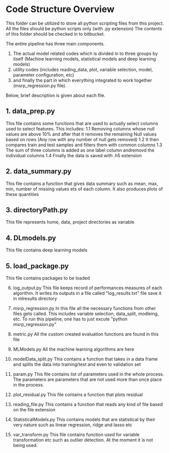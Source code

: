 
# Code Structure Overview

This folder can be utilized to store all python scripting files from this project. 
All the files should be python scripts only (with .py extension)
The contents of this folder should be checked in to bitbucket.

The entire pipeline has three main components. 
   1. The actual model related codes which is divided in to three groups by itself (Machine learning models, statistical models and deep learning models)
   2. utility codes (includes reading_data, plot, variable selection, model, parameter configuration, etc) 
   3. and finally the part in which everything integrated to work together (msrp_regression.py file).
   
Below, brief description is given about each file.

## 1. data_prep.py  
This file contains some functions that are used to actually select columns used to select features. This includes: 
         1.1 Removing columns whose null values are above 10% and after that it removes the remaining Null values based on rows (Any row with any number of null gets removed)
         1.2 It then compares train and test samples and filters them with common columns
         1.3 The sum of three columns is added as one label column andremovd the individual columns
         1.4 Finally the data is saved with .h5 extension
       
## 2.  data_summary.py 
This file contains a function that gives data summary such as mean, max, min, number of missing values ets of each column. It also produces plots of these quantities

## 3. directoryPath.py 
This file represents home, data, project directories as variable

## 4. DLmodels.py
This file contains deep learning models

## 5. load_package.py
This file contains packages to be loaded

6. log_output.py 
This file keeps record of performances measures of each algorithm. It writes its outputs in a file called "log_results.txt" file save it in mlresults directory

7. msrp_regression.py 
In this file all the necessary functions from other files gets called. This includes variable selection,  data_split, modleing, etc. To run this pipeline, one has to just excute "python msrp_regression.py"

8. metric.py
 All the custom created evaluation functions are found in this file
 
9. MLModels.py
 All the machine learning algorithms are here
10. modelData_split.py
This contains a function that takes in a data frame and splits the data into training/test and even to validation set

11. param.py
This file contains list of parameters used in the whole process. The parameters are parameters that are not used more than once place in the process. 

12. plot_residual.py
This file contains a function that plots residual

13. reading_file.py 
This contains a function that reads any kind of file based on the file extension

14. StatisticalModels.py
This contains models that are statistical by their very nature such as linear regression, ridge and lasso etc

15. var_transform.py
This file contains function used for variable transformation etc such as outlier detection.  At the moment it is not being used.

